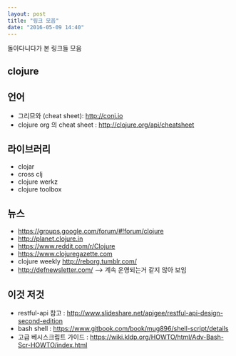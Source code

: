 ```yaml
---
layout: post
title: "링크 모음"
date: "2016-05-09 14:40"
---
```


돌아다니다가 본 링크들 모음

## clojure

## 언어

- 그리므와 (cheat sheet): http://conj.io
- clojure org 의 cheat sheet : http://clojure.org/api/cheatsheet

## 라이브러리

- clojar
- cross clj
- clojure werkz
- clojure toolbox

## 뉴스

- https://groups.google.com/forum/#!forum/clojure
- http://planet.clojure.in
- https://www.reddit.com/r/Clojure
- https://www.clojuregazette.com
- clojure weekly http://reborg.tumblr.com/
- http://defnewsletter.com/ --> 계속 운영되는거 같지 않아 보임

## 이것 저것

- restful-api 참고 : http://www.slideshare.net/apigee/restful-api-design-second-edition
- bash shell : https://www.gitbook.com/book/mug896/shell-script/details
- 고급 베시스크립트 가이드 : https://wiki.kldp.org/HOWTO/html/Adv-Bash-Scr-HOWTO/index.html
